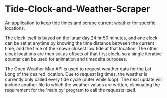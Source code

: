 # Tide-Clock-and-Weather-Scraper

An application to keep tide times and scrape current weather for specific locations. 

The clock itself is based on the lunar day 24 hr 50 minutes, and one clock can be set at anytime by knowing the time distance between
the current time, and the time of the known closest low tide at that location. The other clock locations are then set as offsets of that
first clock, so a single iterative counter can be used for animation and timedelta purposes. 

The Open Weather Map API is used to request weather data for the Lat Long of the desired location. Due to request lag times, the weather
is currently only called every tide cycle (outer while loop). The next update will include another file to which the weather values are 
written, eliminating the requirement for the 'main.py' program to call the requests itself. 


